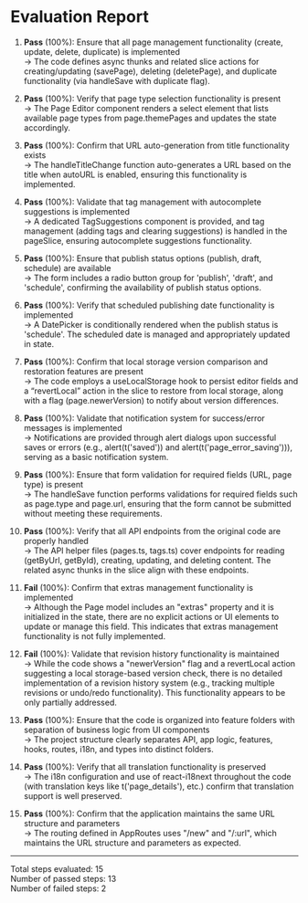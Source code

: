 # Evaluation Report

1. **Pass** (100%): Ensure that all page management functionality (create, update, delete, duplicate) is implemented  
   → The code defines async thunks and related slice actions for creating/updating (savePage), deleting (deletePage), and duplicate functionality (via handleSave with duplicate flag).

2. **Pass** (100%): Verify that page type selection functionality is present  
   → The Page Editor component renders a select element that lists available page types from page.themePages and updates the state accordingly.

3. **Pass** (100%): Confirm that URL auto-generation from title functionality exists  
   → The handleTitleChange function auto-generates a URL based on the title when autoURL is enabled, ensuring this functionality is implemented.

4. **Pass** (100%): Validate that tag management with autocomplete suggestions is implemented  
   → A dedicated TagSuggestions component is provided, and tag management (adding tags and clearing suggestions) is handled in the pageSlice, ensuring autocomplete suggestions functionality.

5. **Pass** (100%): Ensure that publish status options (publish, draft, schedule) are available  
   → The form includes a radio button group for 'publish', 'draft', and 'schedule', confirming the availability of publish status options.

6. **Pass** (100%): Verify that scheduled publishing date functionality is implemented  
   → A DatePicker is conditionally rendered when the publish status is 'schedule'. The scheduled date is managed and appropriately updated in state.

7. **Pass** (100%): Confirm that local storage version comparison and restoration features are present  
   → The code employs a useLocalStorage hook to persist editor fields and a “revertLocal” action in the slice to restore from local storage, along with a flag (page.newerVersion) to notify about version differences.

8. **Pass** (100%): Validate that notification system for success/error messages is implemented  
   → Notifications are provided through alert dialogs upon successful saves or errors (e.g., alert(t('saved')) and alert(t('page_error_saving'))), serving as a basic notification system.

9. **Pass** (100%): Ensure that form validation for required fields (URL, page type) is present  
   → The handleSave function performs validations for required fields such as page.type and page.url, ensuring that the form cannot be submitted without meeting these requirements.

10. **Pass** (100%): Verify that all API endpoints from the original code are properly handled  
    → The API helper files (pages.ts, tags.ts) cover endpoints for reading (getByUrl, getById), creating, updating, and deleting content. The related async thunks in the slice align with these endpoints.

11. **Fail** (100%): Confirm that extras management functionality is implemented  
    → Although the Page model includes an "extras" property and it is initialized in the state, there are no explicit actions or UI elements to update or manage this field. This indicates that extras management functionality is not fully implemented.

12. **Fail** (100%): Validate that revision history functionality is maintained  
    → While the code shows a "newerVersion" flag and a revertLocal action suggesting a local storage-based version check, there is no detailed implementation of a revision history system (e.g., tracking multiple revisions or undo/redo functionality). This functionality appears to be only partially addressed.

13. **Pass** (100%): Ensure that the code is organized into feature folders with separation of business logic from UI components  
    → The project structure clearly separates API, app logic, features, hooks, routes, i18n, and types into distinct folders.

14. **Pass** (100%): Verify that all translation functionality is preserved  
    → The i18n configuration and use of react-i18next throughout the code (with translation keys like t('page_details'), etc.) confirm that translation support is well preserved.

15. **Pass** (100%): Confirm that the application maintains the same URL structure and parameters  
    → The routing defined in AppRoutes uses "/new" and "/:url", which maintains the URL structure and parameters as expected.

---

Total steps evaluated: 15  
Number of passed steps: 13  
Number of failed steps: 2
